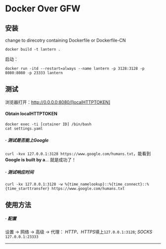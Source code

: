# Docker Over GFW


## 安装

change to direcotry containing Dockerfile or Dockerfile-CN
```
docker build -t lantern .
```

启动：
```
docker run -itd --restart=always --name lantern -p 3128:3128 -p 8080:8080 -p 23333 lantern
```

## 测试

浏览器打开：http://0.0.0.0:8080/[localHTTPTOKEN]
#### Obtain localHTTPTOKEN
```
docker exec -ti [cotainer ID] /bin/bash
cat settings.yaml
```
##### · 测试是否能上Google

`curl -kvx 127.0.0.1:3128 https://www.google.com/humans.txt`，能看到 **Google is built by a**... 就是成功了！

##### · 测试响应时间

`curl -kx 127.0.0.1:3128 -w %{time_namelookup}::%{time_connect}::%{time_starttransfer} https://www.google.com/humans.txt`

## 使用方法

##### · 配置

设置 -> 网络 -> 高级 -> 代理： *HTTP*、*HTTPS*填上`127.0.0.1:3128`; *SOCKS* `127.0.0.1:23333`

------


